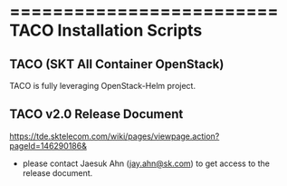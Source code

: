=========================
TACO Installation Scripts
=========================

TACO (SKT All Container OpenStack) 
----------------------------------
TACO is fully leveraging OpenStack-Helm project. 


TACO v2.0 Release Document 
--------------------------
https://tde.sktelecom.com/wiki/pages/viewpage.action?pageId=146290186&
* please contact Jaesuk Ahn (jay.ahn@sk.com) to get access to the release document.
